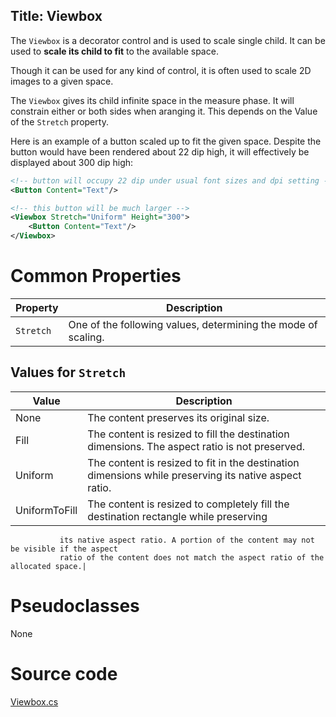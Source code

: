 Title: Viewbox
---
The `Viewbox` is a decorator control and is used to scale single child.
It can be used to **scale its child to fit** to the available space.

Though it can be used for any kind of control, it is often used to scale 2D images to a given space.

The `Viewbox` gives its child infinite space in the measure phase. It will constrain either or both sides when aranging it.
This depends on the Value of the `Stretch` property.

Here is an example of a button scaled up to fit the given space. Despite the button would have
been rendered about 22 dip high, it will effectively be displayed about 300 dip high:

```xml
<!-- button will occupy 22 dip under usual font sizes and dpi setting -->
<Button Content="Text"/>  

<!-- this button will be much larger -->
<Viewbox Stretch="Uniform" Height="300">
	<Button Content="Text"/>
</Viewbox>
```

# Common Properties

|Property|Description|
|--------|-----------|
|`Stretch`|One of the following values, determining the mode of scaling.|

## Values for `Stretch`
|Value|Description|
|--------|-----------|
|None    |The content preserves its original size.|
|Fill    |The content is resized to fill the destination dimensions. The aspect ratio is not preserved.|
|Uniform |The content is resized to fit in the destination dimensions while preserving its native aspect ratio.|
|UniformToFill|The content is resized to completely fill the destination rectangle while preserving
               its native aspect ratio. A portion of the content may not be visible if the aspect
			   ratio of the content does not match the aspect ratio of the allocated space.|
		

# Pseudoclasses

None
# Source code
[Viewbox.cs](https://github.com/AvaloniaUI/Avalonia/blob/master/src/Avalonia.Controls/Viewbox.cs)

